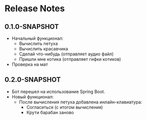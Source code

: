 # Release Notes

## 0.1.0-SNAPSHOT
* Начальный функционал:
  * Вычислить петуха
  * Вычислить красавчика
  * Сделай что-нибудь (отправляет аудио файл)
  * Пришли мне котика (отправляет гифки котиков)
* Проверка на мат

## 0.2.0-SNAPSHOT
* Бот перешел на использование Spring Boot.
* Новый функционал:
  * После вычисления петуха добавлена инлайн-клавиатура:
    * Согласиться (с итогом вычисления)
    * Крути барабан заново